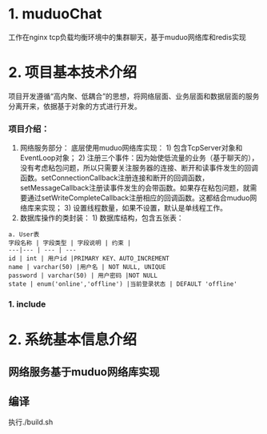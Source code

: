 # 1. muduoChat
工作在nginx tcp负载均衡环境中的集群聊天，基于muduo网络库和redis实现

# 2. 项目基本技术介绍
  项目开发遵循“高内聚、低耦合”的思想，将网络层面、业务层面和数据层面的服务分离开来，依据基于对象的方式进行开发。
### 项目介绍：
  1. 网络服务部分：
    底层使用muduo网络库实现：
    1) 包含TcpServer对象和EventLoop对象；
    2) 注册三个事件：因为始使低流量的业务（基于聊天的），没有考虑粘包问题，所以只需要关注服务器的连接、断开和读事件发生的回调函数。setConnectionCallback注册连接和断开的回调函数，setMessageCallback注册读事件发生的会带函数。如果存在粘包问题，就需要通过setWriteCompleteCallback注册相应的回调函数。这都结合muduo网络库来实现；
    3) 设置线程数量，如果不设置，默认是单线程工作。
  2. 数据库操作的类封装：
    1) 数据库结构，包含五张表：
    
    a. User表
    字段名称 | 字段类型 | 字段说明 | 约束 |
    ---|--- | --- | ---
    id | int | 用户id |PRIMARY KEY、AUTO_INCREMENT
    name | varchar(50) |用户名 | NOT NULL, UNIQUE
    password | varchar(50) | 用户密码 |NOT NULL
    state | enum('online','offline') |当前登录状态 | DEFAULT 'offline'
    
    
    
  
### 1. include

# 2. 系统基本信息介绍
## 网络服务基于muduo网络库实现

## 编译
执行./build.sh




